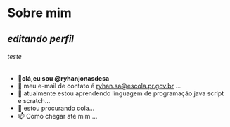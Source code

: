 # Sobre mim 

## *editando perfil*

###### teste
- 👋**olá,eu sou @ryhanjonasdesa**
- 👀 meu e-mail de contato é ryhan.sa@escola.pr.gov.br ...
- 🌱 atualmente estou aprendendo linguagem de programação java script e scratch...
- 💞️ estou procurando cola...
- 📫 Como chegar até mim ...

